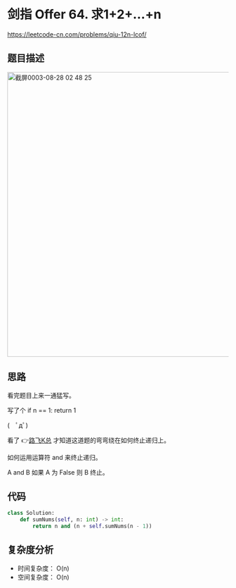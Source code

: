剑指 Offer 64. 求1+2+…+n
====
https://leetcode-cn.com/problems/qiu-12n-lcof/

## 题目描述
<img width="647" alt="截屏0003-08-28 02 48 25" src="https://user-images.githubusercontent.com/10908630/131168534-0101bf75-f5c7-474d-b3a4-fbe310fa0925.png">

## 思路
看完题目上来一通猛写。

写了个 if n == 1: return 1


(　ﾟдﾟ)

看了 👉[路飞K总](https://leetcode-cn.com/problems/qiu-12n-lcof/solution/mian-shi-ti-64-qiu-1-2-nluo-ji-fu-duan-lu-qing-xi-/) 才知道这道题的弯弯绕在如何终止递归上。

如何运用运算符 and 来终止递归。

A and B 如果 A 为 False 则 B 终止。

## 代码
```python
class Solution:
    def sumNums(self, n: int) -> int:
        return n and (n + self.sumNums(n - 1))
```

## 复杂度分析
- 时间复杂度： O(n)
- 空间复杂度： O(n)

